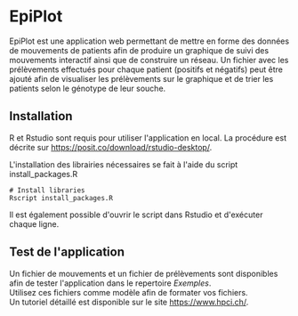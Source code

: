 # EpiPlot

EpiPlot est une application web permettant de mettre en forme des données de mouvements de patients afin de produire un graphique de suivi des mouvements interactif ainsi que de construire un réseau. Un fichier avec les prélèvements effectués pour chaque patient (positifs et négatifs) peut être ajouté afin de visualiser les prélèvements sur le graphique et de trier les patients selon le génotype de leur souche.

## Installation

R et Rstudio sont requis pour utiliser l'application en local. La procédure est décrite sur <https://posit.co/download/rstudio-desktop/>.

L'installation des librairies nécessaires se fait à l'aide du script install_packages.R

```         
# Install libraries
Rscript install_packages.R
```

Il est également possible d'ouvrir le script dans Rstudio et d'exécuter chaque ligne.

## Test de l'application

Un fichier de mouvements et un fichier de prélèvements sont disponibles afin de tester l'application dans le repertoire *Exemples*.\
Utilisez ces fichiers comme modèle afin de formater vos fichiers.\
Un tutoriel détaillé est disponible sur le site <https://www.hpci.ch/>.

